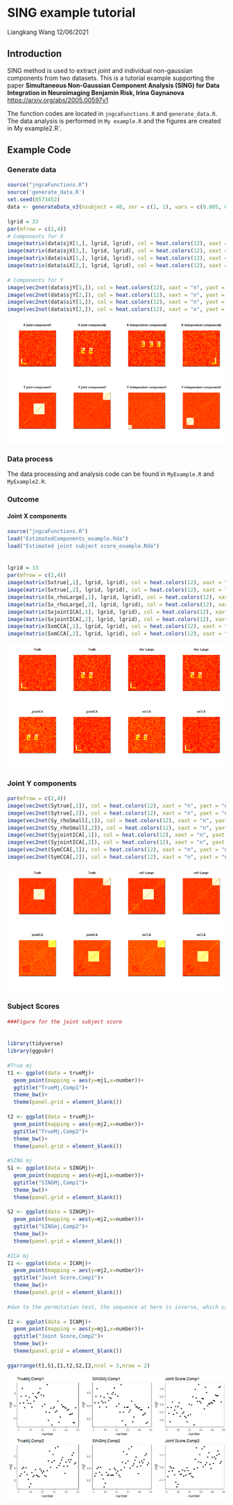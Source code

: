 SING example tutorial
================
Liangkang Wang
12/06/2021

## Introduction

SING method is used to extract joint and individual non-gaussian components from
two datasets. This is a tutorial
example supporting the paper **Simultaneous Non-Gaussian Component
Analysis (SING) for Data Integration in Neuroimaging Benjamin Risk,
Irina Gaynanova** <https://arxiv.org/abs/2005.00597v1>

The function codes are located in `jngcaFunctions.R` and
`generate_data.R`. The data analysis is performed in `My example.R` and
the figures are created in My example2.R\`.

## Example Code

### Generate data

``` r
source("jngcaFunctions.R")
source('generate_data.R')
set.seed(0573452)
data <- generateData_v3(nsubject = 48, snr = c(1, 1), vars = c(0.005, 0.005))

lgrid = 33
par(mfrow = c(2,4))
# Components for X
image(matrix(data$sjX[1,], lgrid, lgrid), col = heat.colors(12), xaxt = "n", yaxt = "n",main="X joint component1")
image(matrix(data$sjX[2,], lgrid, lgrid), col = heat.colors(12), xaxt = "n", yaxt = "n",main="X joint component2")
image(matrix(data$siX[1,], lgrid, lgrid), col = heat.colors(12), xaxt = "n", yaxt = "n",main="X independent component2")
image(matrix(data$siX[2,], lgrid, lgrid), col = heat.colors(12), xaxt = "n", yaxt = "n",main="X independent component2")

# Components for Y
image(vec2net(data$sjY[1,]), col = heat.colors(12), xaxt = "n", yaxt = "n",main="Y joint component1")
image(vec2net(data$sjY[2,]), col = heat.colors(12), xaxt = "n", yaxt = "n",main="Y joint component2")
image(vec2net(data$siY[1,]), col = heat.colors(12), xaxt = "n", yaxt = "n",main="Y independent component1")
image(vec2net(data$siY[2,]), col = heat.colors(12), xaxt = "n", yaxt = "n",main="Y independent component2")
```

![](figs/Original%20data%20figure.png)<!-- -->

### Data process

The data processing and analysis code can be found in `MyExample.R` and `MyExample2.R`.

### Outcome

#### Joint X components

``` r
source("jngcaFunctions.R")
load("EstimatedComponents_example.Rda")
load("Estimated joint subject score_example.Rda")


lgrid = 33
par(mfrow = c(2,4))
image(matrix(Sxtrue[,1], lgrid, lgrid), col = heat.colors(12), xaxt = "n", yaxt = "n",main="Truth")
image(matrix(Sxtrue[,2], lgrid, lgrid), col = heat.colors(12), xaxt = "n", yaxt = "n",main="Truth")
image(matrix(Sx_rhoLarge[,1], lgrid, lgrid), col = heat.colors(12), xaxt = "n", yaxt = "n",main="rho=Large")
image(matrix(Sx_rhoLarge[,2], lgrid, lgrid), col = heat.colors(12), xaxt = "n", yaxt = "n",main="rho=Large")
image(matrix(SxjointICA[,1], lgrid, lgrid), col = heat.colors(12), xaxt = "n", yaxt = "n",main="jointICA")
image(matrix(SxjointICA[,2], lgrid, lgrid), col = heat.colors(12), xaxt = "n", yaxt = "n",main="jointICA")
image(matrix(SxmCCA[,1], lgrid, lgrid), col = heat.colors(12), xaxt = "n", yaxt = "n",main="mCCA")
image(matrix(SxmCCA[,2], lgrid, lgrid), col = heat.colors(12), xaxt = "n", yaxt = "n",main="mCCA")
```

![](figs/Joint%20X%20component.png)<!-- -->

### Joint Y components

``` r
par(mfrow = c(2,4))
image(vec2net(Sytrue[,1]), col = heat.colors(12), xaxt = "n", yaxt = "n",main="Truth") #Truth
image(vec2net(Sytrue[,2]), col = heat.colors(12), xaxt = "n", yaxt = "n",main="Truth") #Truth
image(vec2net(Sy_rhoSmall[,1]), col = heat.colors(12), xaxt = "n", yaxt = "n",main="ro0=Large") # large rho
image(vec2net(Sy_rhoSmall[,2]), col = heat.colors(12), xaxt = "n", yaxt = "n",main="ro0=Large") # large rho
image(vec2net(SyjointICA[,1]), col = heat.colors(12), xaxt = "n", yaxt = "n",main="jointICA") # Joint ICA
image(vec2net(SyjointICA[,2]), col = heat.colors(12), xaxt = "n", yaxt = "n",main="jointICA") #Joint ICA
image(vec2net(SymCCA[,1]), col = heat.colors(12), xaxt = "n", yaxt = "n",main="mCCA") #mCCA+jICA
image(vec2net(SymCCA[,2]), col = heat.colors(12), xaxt = "n", yaxt = "n",main="mCCA") #mCCA+jICA
```

![](figs/Joint%20Y%20component.png)<!-- -->

### Subject Scores

``` r
###Figure for the joint subject score


library(tidyverse)
library(ggpubr)

#True mj
t1 <- ggplot(data = trueMj)+
  geom_point(mapping = aes(y=mj1,x=number))+
  ggtitle("TrueMj,Comp1")+
  theme_bw()+
  theme(panel.grid = element_blank())

t2 <- ggplot(data = trueMj)+
  geom_point(mapping = aes(y=mj2,x=number))+
  ggtitle("TrueMj,Comp2")+
  theme_bw()+
  theme(panel.grid = element_blank())

#SING mj
S1 <- ggplot(data = SINGMj)+
  geom_point(mapping = aes(y=mj1,x=number))+
  ggtitle("SINGMj,Comp1")+
  theme_bw()+
  theme(panel.grid = element_blank())

S2 <- ggplot(data = SINGMj)+
  geom_point(mapping = aes(y=mj2,x=number))+
  ggtitle("SINGmj,Comp2")+
  theme_bw()+
  theme(panel.grid = element_blank())

#ICA mj
I1 <- ggplot(data = ICAMj)+
  geom_point(mapping = aes(y=mj2,x=number))+
  ggtitle("Joint Score,Comp1")+
  theme_bw()+
  theme(panel.grid = element_blank())  

#due to the permutation test, the sequence at here is inverse, which can be seen in the previous figure of joint components

I2 <- ggplot(data = ICAMj)+
  geom_point(mapping = aes(y=mj1,x=number))+
  ggtitle("Joint Score,Comp2")+
  theme_bw()+
  theme(panel.grid = element_blank())

ggarrange(t1,S1,I1,t2,S2,I2,ncol = 3,nrow = 2)
```

![](figs/Subject%20Score.png)<!-- -->
